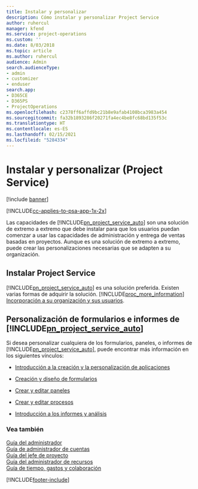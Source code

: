 ```yaml
---
title: Instalar y personalizar
description: Cómo instalar y personalizar Project Service
author: ruhercul
manager: kfend
ms.service: project-operations
ms.custom: ''
ms.date: 8/03/2018
ms.topic: article
ms.author: ruhercul
audience: Admin
search.audienceType:
- admin
- customizer
- enduser
search.app:
- D365CE
- D365PS
- ProjectOperations
ms.openlocfilehash: c2378ff6affd9bc21b8e9afab4108bca3983a454
ms.sourcegitcommit: fa32b1893286f20271fa4ec4be8fc68bd135f53c
ms.translationtype: HT
ms.contentlocale: es-ES
ms.lasthandoff: 02/15/2021
ms.locfileid: "5284334"
---
```

# <a name="install-and-customize-project-service"></a>Instalar y personalizar (Project Service)

[!include [banner](../includes/psa-now-project-operations.md)]

[!INCLUDE[cc-applies-to-psa-app-1x-2x](../includes/cc-applies-to-psa-app-1x-2x.md)]

Las capacidades de [!INCLUDE[pn_project_service_auto](../includes/pn-project-service-auto.md)] son una solución de extremo a extremo que debe instalar para que los usuarios puedan comenzar a usar las capacidades de administración y entrega de ventas basadas en proyectos. Aunque es una solución de extremo a extremo, puede crear las personalizaciones necesarias que se adapten a su organización.  
<!-- TODO: I expect to find the information on how to get and install this here. Please find that and add it here. Same for Project Service.--> 
  
## <a name="install-project-service"></a>Instalar Project Service  
 [!INCLUDE[pn_project_service_auto](../includes/pn-project-service-auto.md)] es una solución preferida. Existen varias formas de adquirir la solución. [!INCLUDE[proc_more_information](../includes/proc-more-information.md)] [Incorporación a su organización y sus usuarios](https://docs.microsoft.com/dynamics365/customerengagement/on-premises/admin/onboard-your-organization-and-users-to-dynamics-365-online).  
  
## <a name="customize-pn_project_service_auto-forms-and-reports"></a>Personalización de formularios e informes de [!INCLUDE[pn_project_service_auto](../includes/pn-project-service-auto.md)]  
 Si desea personalizar cualquiera de los formularios, paneles, o informes de [!INCLUDE[pn_project_service_auto](../includes/pn-project-service-auto.md)], puede encontrar más información en los siguientes vínculos:  
  
- [Introducción a la creación y la personalización de aplicaciones](https://docs.microsoft.com/dynamics365/customerengagement/on-premises/customize/getting-started-customization)  
  
- [Creación y diseño de formularios](https://docs.microsoft.com/dynamics365/customerengagement/on-premises/customize/create-design-forms)  
  
- [Crear y editar paneles](https://docs.microsoft.com/dynamics365/customerengagement/on-premises/customize/create-edit-dashboards)  
  
- [Crear y editar procesos](https://docs.microsoft.com/dynamics365/customerengagement/on-premises/customize/guide-staff-through-common-tasks-processes)  
  
- [Introducción a los informes y análisis](https://docs.microsoft.com/dynamics365/customerengagement/on-premises/analytics/reporting-analytics-with-dynamics-365)  
  
### <a name="see-also"></a>Vea también  
 [Guía del administrador](../psa/admin-guide.md)   
 [Guía de administrador de cuentas](../psa/account-manager-guide.md)   
 [Guía del jefe de proyecto](../psa/project-manager-guide.md)   
 [Guía del administrador de recursos](../psa/resource-manager-guide.md)   
 [Guía de tiempo, gastos y colaboración](../psa/time-expense-collaboration-guide.md)


[!INCLUDE[footer-include](../includes/footer-banner.md)]